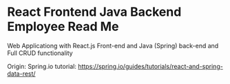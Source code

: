 # React Frontend Java Backend Employee Read Me

Web Applicationg with React.js Front-end and Java (Spring) back-end and Full CRUD functionality

Origin: Spring.io tutorial: https://spring.io/guides/tutorials/react-and-spring-data-rest/